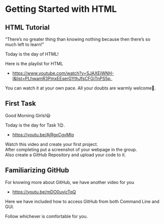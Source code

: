 # Getting Started with HTML

## HTML Tutorial

“There’s no greater thing than knowing nothing because then there’s so much left to learn!”

Today is the day of HTML!

Here is the playlist for HTML
- https://www.youtube.com/watch?v=SJAXEjWNH-I&list=PLhwamR3PmxEEserGYthJfsCFGiTnPS5p_

You can watch it at your own pace.
All your doubts are warmly welcome🤗.

## First Task

Good Morning Girls!😃

Today is the day for Task 1😌.
- https://youtu.be/AjRgxCgyMIo

Watch this video and create your first project.  
After completing put a screenshot of your webpage in the group.  
Also create a GitHub Repository and upload your code to it.

## Familiarizing GitHub

For knowing more about GitHub, we have another video for you

- https://youtu.be/mDO0uvicTqQ

Here we have included how to access GitHub from both Command Line and GUI. 

Follow whichever is comfortable for you.
